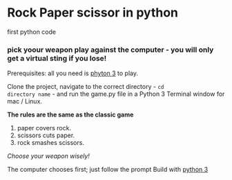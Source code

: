 # Rock Paper scissor in python 
first python code

### pick yoour weapon play against the computer - you will only get a virtual sting if you lose!
Prerequisites: all you need is [phyton 3](https://www.python.org/download/releases/3.0 "download python") to play.

Clone the project, navigate to the correct directory - <code>cd directory name</code> - and run the game.py file in a Python 3 Terminal window for mac / Linux.

**The rules are the same as the classic  game**

1. paper covers rock.
2. scissors cuts paper.
3. rock smashes scissors.

*Choose your weapon wisely!*

The computer chooses first; just follow the prompt 
Build with [python 3 ](https://www.python.org)